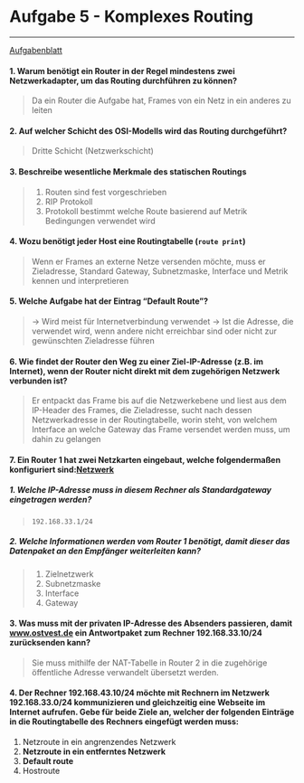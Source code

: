 # Aufgabe 5 - Komplexes Routing
___
[Aufgabenblatt](00%20-%20BSN/bsn_2025-10-09_Aufgabe4_NetzwerksegmentierungPackettracer.pdf)

#### 1. Warum benötigt ein Router in der Regel mindestens zwei Netzwerkadapter, um das Routing durchführen zu können?
> Da ein Router die Aufgabe hat, Frames von ein Netz in ein anderes zu leiten
#### 2. Auf welcher Schicht des OSI-Modells wird das Routing durchgeführt?
> Dritte Schicht (Netzwerkschicht)
#### 3. Beschreibe wesentliche Merkmale des statischen Routings
> 1. Routen sind fest vorgeschrieben
> 2. RIP Protokoll
> 3. Protokoll bestimmt welche Route basierend auf Metrik Bedingungen verwendet wird
#### 4. Wozu benötigt jeder Host eine Routingtabelle (`route print`)
> Wenn er Frames an externe Netze versenden möchte, muss er Zieladresse, Standard Gateway, Subnetzmaske, Interface und Metrik kennen und interpretieren
#### 5. Welche Aufgabe hat der Eintrag “Default Route”?
> → Wird meist für Internetverbindung verwendet
> → Ist die Adresse, die verwendet wird, wenn andere nicht erreichbar sind oder nicht zur gewünschten Zieladresse führen
#### 6. Wie findet der Router den Weg zu einer Ziel-IP-Adresse (z.B. im Internet), wenn der Router nicht direkt mit dem zugehörigen Netzwerk verbunden ist?
> Er entpackt das Frame bis auf die Netzwerkebene und liest aus dem IP-Header des Frames, die Zieladresse, sucht nach dessen Netzwerkadresse in der Routingtabelle, worin steht, von welchem Interface an welche Gateway das Frame versendet werden muss, um dahin zu gelangen
#### 7. Ein Router 1 hat zwei Netzkarten eingebaut, welche folgendermaßen konfiguriert sind:[Netzwerk](00%20-%20BSN/bsn_2025-10-09_Aufgabe4_NetzwerksegmentierungPackettracer.pdf#page=2&selection=31,0,31,2)
##### 1. Welche IP-Adresse muss in diesem Rechner als Standardgateway eingetragen werden?
> `192.168.33.1/24`
##### 2. Welche Informationen werden vom Router 1 benötigt, damit dieser das Datenpaket an den Empfänger weiterleiten kann?
> 1. Zielnetzwerk
> 2. Subnetzmaske
> 3. Interface
> 4. Gateway
#### 3. Was muss mit der privaten IP-Adresse des Absenders passieren, damit www.ostvest.de ein Antwortpaket zum Rechner 192.168.33.10/24 zurücksenden kann?
> Sie muss mithilfe der NAT-Tabelle in Router 2 in die zugehörige öffentliche Adresse verwandelt übersetzt werden.
#### 4. Der Rechner 192.168.43.10/24 möchte mit Rechnern im Netzwerk 192.168.33.0/24 kommunizieren und gleichzeitig eine Webseite im Internet aufrufen. Gebe für beide Ziele an, welcher der folgenden Einträge in die Routingtabelle des Rechners eingefügt werden muss:
1. Netzroute in ein angrenzendes Netzwerk
2. **Netzroute in ein entferntes Netzwerk**
3. **Default route**
4. Hostroute